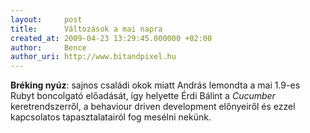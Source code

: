 ```yaml
---
layout:     post
title:      Változások a mai napra
created_at: 2009-04-23 13:29:45.000000 +02:00
author:     Bence
author_uri: http://www.bitandpixel.hu
---
```

**Bréking nyúz**: sajnos családi okok miatt András lemondta a mai 1.9-es Rubyt boncolgató előadását, így helyette Érdi Bálint a *Cucumber* keretrendszerről, a behaviour driven development előnyeiről és ezzel kapcsolatos tapasztalatairól fog mesélni nekünk.
